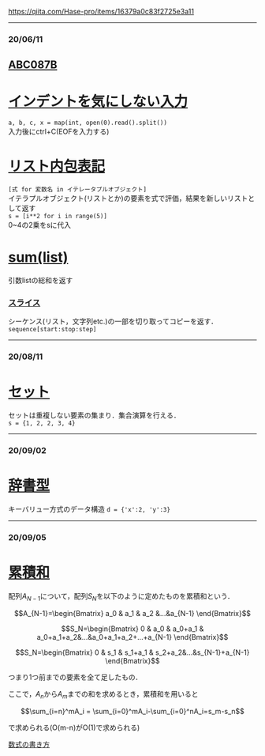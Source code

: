https://qiita.com/Hase-pro/items/16379a0c83f2725e3a11

___
### 20/06/11
## [ABC087B](https://qiita.com/watyanabe164/items/f6236b4c8bbd90def964)

# [インデントを気にしない入力](https://qiita.com/kyuna/items/8ee8916c2f4e36321a1c)
`a, b, c, x = map(int, open(0).read().split())`  
入力後にctrl+C(EOFを入力する)

# [リスト内包表記](https://note.nkmk.me/python-list-comprehension/)  
`[式 for 変数名 in イテレータプルオブジェクト]`  
イテラプルオブジェクト(リストとか)の要素を式で評価，結果を新しいリストとして返す  
`s = [i**2 for i in range(5)]`  
0~4の2乗をsに代入

# [sum(list)](https://pycarnival.com/sum/)  
引数listの総和を返す

### [スライス](https://qiita.com/tanuk1647/items/276d2be36f5abb8ea52e)
シーケンス(リスト，文字列etc.)の一部を切り取ってコピーを返す．
`sequence[start:stop:step]`

___
### 20/08/11
# [セット](https://note.nkmk.me/python-set/)
セットは重複しない要素の集まり．集合演算を行える．  
`s = {1, 2, 2, 3, 4}`

___
### 20/09/02
# [辞書型](https://qiita.com/hz1_d/items/407dd13f90a8a4533d23)
キーバリュー方式のデータ構造
`d = {'x':2, 'y':3}`

___
### 20/09/05
# [累積和](https://qiita.com/drken/items/56a6b68edef8fc605821)
配列$A_{N-1}$について，配列$S_{N}$を以下のように定めたものを累積和という．
```math
A_{N-1}=\begin{Bmatrix}
    a_0 & a_1 & a_2 &...&a_{N-1}
\end{Bmatrix}
```
```math
S_N=\begin{Bmatrix}
    0 & a_0 & a_0+a_1 & a_0+a_1+a_2&...&a_0+a_1+a_2+...+a_{N-1}
\end{Bmatrix}
```
```math
S_N=\begin{Bmatrix}
    0 & s_1 & s_1+a_1 & s_2+a_2&...&s_{N-1}+a_{N-1}
\end{Bmatrix}
```
つまり1つ前までの要素を全て足したもの．

ここで，$A_n$から$A_m$までの和を求めるとき，累積和を用いると
```math
\sum_{i=n}^mA_i = \sum_{i=0}^mA_i-\sum_{i=0}^nA_i=s_m-s_n
```
で求められる(O(m-n)がO(1)で求められる)


[数式の書き方](https://shd101wyy.github.io/markdown-preview-enhanced/#/ja-jp/math)